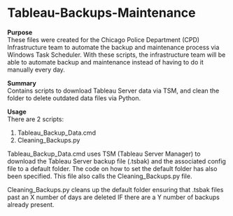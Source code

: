 # Tableau-Backups-Maintenance

**Purpose** \
These files were created for the Chicago Police Department (CPD) Infrastructure team to automate the backup and maintenance process
via Windows Task Scheduler. With these scripts, the infrastructure team will be able to automate backup and maintenance
instead of having to do it manually every day. 

**Summary** \
Contains scripts to download Tableau Server data via TSM, and clean the folder to delete outdated data files via Python.

**Usage** \
There are 2 scripts:
1. Tableau_Backup_Data.cmd
2. Cleaning_Backups.py

Tableau_Backup_Data.cmd uses TSM (Tableau Server Manager) to download the Tableau Server backup file (.tsbak) 
and the associated config file to a default folder. The code on how to set the default folder has also been specified.
This file also calls the Cleaning_Backups.py file.

Cleaning_Backups.py cleans up the default folder ensuring that .tsbak files past an X number of days are deleted 
IF there are a Y number of backups already present.

